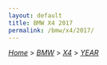 ```yaml
---
layout: default
title: BMW X4 2017
permalink: /bmw/x4/2017/
---
```

[*Home*](/) > [*BMW*](/bmw/) > [*X4*](/bmw/x4/) > [*YEAR*](/bmw/x4/year/)
